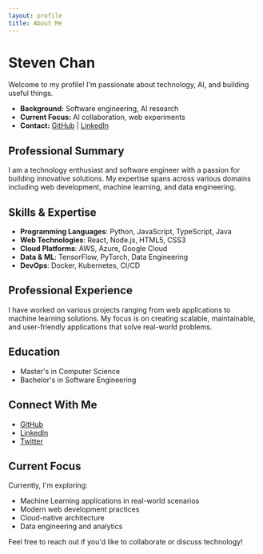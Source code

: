 ```yaml
---
layout: profile
title: About Me
---
```


# Steven Chan

Welcome to my profile! I'm passionate about technology, AI, and building useful things.

- **Background:** Software engineering, AI research
- **Current Focus:** AI collaboration, web experiments
- **Contact:** [GitHub](https://github.com/chanstev) | [LinkedIn](https://linkedin.com/in/chanstev)

## Professional Summary

I am a technology enthusiast and software engineer with a passion for building innovative solutions. My expertise spans across various domains including web development, machine learning, and data engineering.

## Skills & Expertise

- **Programming Languages**: Python, JavaScript, TypeScript, Java
- **Web Technologies**: React, Node.js, HTML5, CSS3
- **Cloud Platforms**: AWS, Azure, Google Cloud
- **Data & ML**: TensorFlow, PyTorch, Data Engineering
- **DevOps**: Docker, Kubernetes, CI/CD

## Professional Experience

I have worked on various projects ranging from web applications to machine learning solutions. My focus is on creating scalable, maintainable, and user-friendly applications that solve real-world problems.

## Education

- Master's in Computer Science
- Bachelor's in Software Engineering

## Connect With Me

- [GitHub](https://github.com/chanstev)
- [LinkedIn](https://linkedin.com/in/chanstev)
- [Twitter](https://twitter.com/chanstev)

## Current Focus

Currently, I'm exploring:
- Machine Learning applications in real-world scenarios
- Modern web development practices
- Cloud-native architecture
- Data engineering and analytics

Feel free to reach out if you'd like to collaborate or discuss technology! 